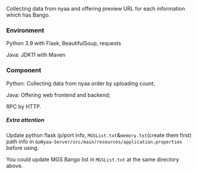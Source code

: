 Collecting data from nyaa and offering preview URL for each information which has Bango.

### Environment

Python 3.9 with Flask, BeautifulSoup, requests

Java: JDK11 with Maven

### Component

Python: Collecting data from nyaa order by uploading count;

Java: Offering web frontend and backend;

RPC by HTTP.

##### Extra attention

Update python flask ip/port info, `MGSList.txt`&`memory.txt`(create them first) path info in `GoNyaa-Server/src/main/resources/application.properties` before using.

You could update MGS Bango list in `MGSList.txt` at the same directory above.
